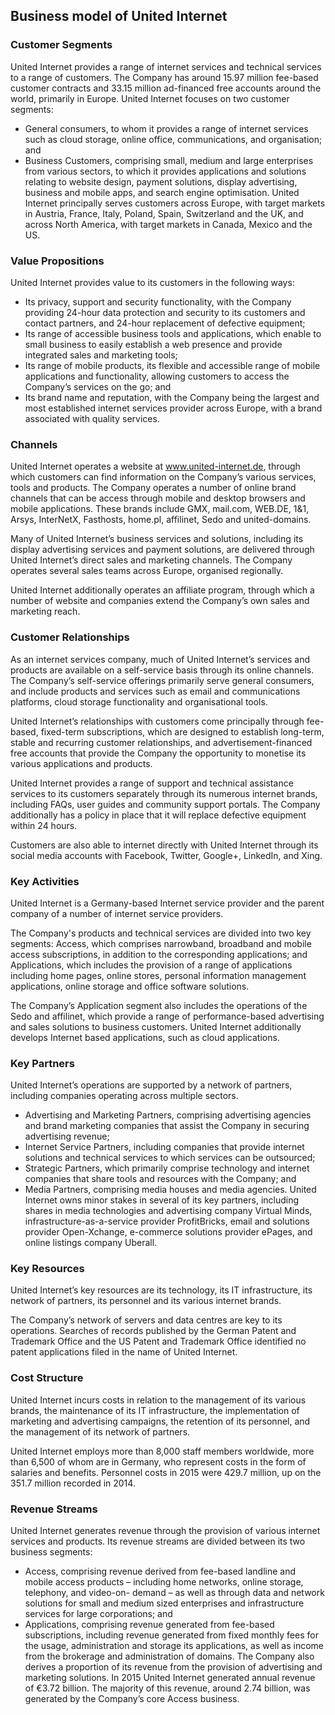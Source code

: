 Business model of United Internet
---------------------------------

 ### Customer Segments

 United Internet provides a range of internet services and technical services to a range of customers. The Company has around 15.97 million fee-based customer contracts and 33.15 million ad-financed free accounts around the world, primarily in Europe. United Internet focuses on two customer segments:

  * General consumers, to whom it provides a range of internet services such as cloud storage, online office, communications, and organisation; and
 * Business Customers, comprising small, medium and large enterprises from various sectors, to which it provides applications and solutions relating to website design, payment solutions, display advertising, business and mobile apps, and search engine optimisation.
  United Internet principally serves customers across Europe, with target markets in Austria, France, Italy, Poland, Spain, Switzerland and the UK, and across North America, with target markets in Canada, Mexico and the US.

 ### Value Propositions

 United Internet provides value to its customers in the following ways:

  * Its privacy, support and security functionality, with the Company providing 24-hour data protection and security to its customers and contact partners, and 24-hour replacement of defective equipment;
 * Its range of accessible business tools and applications, which enable to small business to easily establish a web presence and provide integrated sales and marketing tools;
 * Its range of mobile products, its flexible and accessible range of mobile applications and functionality, allowing customers to access the Company’s services on the go; and
 * Its brand name and reputation, with the Company being the largest and most established internet services provider across Europe, with a brand associated with quality services.
  ### Channels

 United Internet operates a website at www.united-internet.de, through which customers can find information on the Company’s various services, tools and products. The Company operates a number of online brand channels that can be access through mobile and desktop browsers and mobile applications. These brands include GMX, mail.com, WEB.DE, 1&1, Arsys, InterNetX, Fasthosts, home.pl, affilinet, Sedo and united-domains.

 Many of United Internet’s business services and solutions, including its display advertising services and payment solutions, are delivered through United Internet’s direct sales and marketing channels. The Company operates several sales teams across Europe, organised regionally.

 United Internet additionally operates an affiliate program, through which a number of website and companies extend the Company’s own sales and marketing reach.

 ### Customer Relationships

 As an internet services company, much of United Internet’s services and products are available on a self-service basis through its online channels. The Company’s self-service offerings primarily serve general consumers, and include products and services such as email and communications platforms, cloud storage functionality and organisational tools.

 United Internet’s relationships with customers come principally through fee-based, fixed-term subscriptions, which are designed to establish long-term, stable and recurring customer relationships, and advertisement-financed free accounts that provide the Company the opportunity to monetise its various applications and products.

 United Internet provides a range of support and technical assistance services to its customers separately through its numerous internet brands, including FAQs, user guides and community support portals. The Company additionally has a policy in place that it will replace defective equipment within 24 hours.

 Customers are also able to internet directly with United Internet through its social media accounts with Facebook, Twitter, Google+, LinkedIn, and Xing.

 ### Key Activities

 United Internet is a Germany-based Internet service provider and the parent company of a number of internet service providers.

 The Company's products and technical services are divided into two key segments: Access, which comprises narrowband, broadband and mobile access subscriptions, in addition to the corresponding applications; and Applications, which includes the provision of a range of applications including home pages, online stores, personal information management applications, online storage and office software solutions.

 The Company’s Application segment also includes the operations of the Sedo and affilinet, which provide a range of performance-based advertising and sales solutions to business customers. United Internet additionally develops Internet based applications, such as cloud applications.

 ### Key Partners

 United Internet’s operations are supported by a network of partners, including companies operating across multiple sectors.

  * Advertising and Marketing Partners, comprising advertising agencies and brand marketing companies that assist the Company in securing advertising revenue;
 * Internet Service Partners, including companies that provide internet solutions and technical services to which services can be outsourced;
 * Strategic Partners, which primarily comprise technology and internet companies that share tools and resources with the Company; and
 * Media Partners, comprising media houses and media agencies.
  United Internet owns minor stakes in several of its key partners, including shares in media technologies and advertising company Virtual Minds, infrastructure-as-a-service provider ProfitBricks, email and solutions provider Open-Xchange, e-commerce solutions provider ePages, and online listings company Uberall.

 ### Key Resources

 United Internet’s key resources are its technology, its IT infrastructure, its network of partners, its personnel and its various internet brands.

 The Company’s network of servers and data centres are key to its operations. Searches of records published by the German Patent and Trademark Office and the US Patent and Trademark Office identified no patent applications filed in the name of United Internet.

 ### Cost Structure

 United Internet incurs costs in relation to the management of its various brands, the maintenance of its IT infrastructure, the implementation of marketing and advertising campaigns, the retention of its personnel, and the management of its network of partners.

 United Internet employs more than 8,000 staff members worldwide, more than 6,500 of whom are in Germany, who represent costs in the form of salaries and benefits. Personnel costs in 2015 were 429.7 million, up on the 351.7 million recorded in 2014.

 ### Revenue Streams

 United Internet generates revenue through the provision of various internet services and products. Its revenue streams are divided between its two business segments:

  * Access, comprising revenue derived from fee-based landline and mobile access products – including home networks, online storage, telephony, and video-on- demand – as well as through data and network solutions for small and medium sized enterprises and infrastructure services for large corporations; and
 * Applications, comprising revenue generated from fee-based subscriptions, including revenue generated from fixed monthly fees for the usage, administration and storage its applications, as well as income from the brokerage and administration of domains.
  The Company also derives a proportion of its revenue from the provision of advertising and marketing solutions. In 2015 United Internet generated annual revenue of €3.72 billion. The majority of this revenue, around 2.74 billion, was generated by the Company’s core Access business.